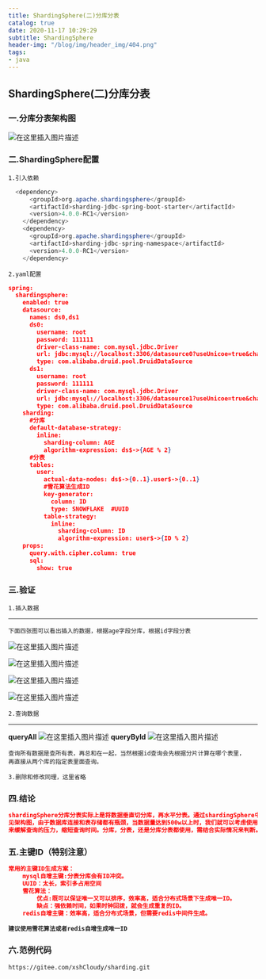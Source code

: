 ```yaml
---
title: ShardingSphere(二)分库分表
catalog: true
date: 2020-11-17 10:29:29
subtitle: ShardingSphere
header-img: "/blog/img/header_img/404.png"
tags:
- java
---
```

## ShardingSphere(二)分库分表
### 一.分库分表架构图
![在这里插入图片描述](/blog/img/shardingjdbc/shardingSphere5.png)
### 二.ShardingSphere配置
`1.引入依赖`
```java
  <dependency>
      <groupId>org.apache.shardingsphere</groupId>
      <artifactId>sharding-jdbc-spring-boot-starter</artifactId>
      <version>4.0.0-RC1</version>
    </dependency>
    <dependency>
      <groupId>org.apache.shardingsphere</groupId>
      <artifactId>sharding-jdbc-spring-namespace</artifactId>
      <version>4.0.0-RC1</version>
    </dependency>
```
`2.yaml配置`
```json
spring:
  shardingsphere:
    enabled: true
    datasource:
      names: ds0,ds1
      ds0:
        username: root
        password: 111111
        driver-class-name: com.mysql.jdbc.Driver
        url: jdbc:mysql://localhost:3306/datasource0?useUnicoe=true&characterEncoding=utf-8&serverTimezone=GMT
        type: com.alibaba.druid.pool.DruidDataSource
      ds1:
        username: root
        password: 111111
        driver-class-name: com.mysql.jdbc.Driver
        url: jdbc:mysql://localhost:3306/datasource1?useUnicoe=true&characterEncoding=utf-8&serverTimezone=GMT
        type: com.alibaba.druid.pool.DruidDataSource
    sharding:
      #分库
      default-database-strategy:
        inline:
          sharding-column: AGE
          algorithm-expression: ds$->{AGE % 2}
      #分表
      tables:
        user:
          actual-data-nodes: ds$->{0..1}.user$->{0..1}
		  #雪花算法生成ID
          key-generator:
            column: ID
            type: SNOWFLAKE  #UUID
          table-strategy:
            inline:
              sharding-column: ID
              algorithm-expression: user$->{ID % 2}
    props:
      query.with.cipher.column: true
      sql:
        show: true


```
### 三.验证
`1.插入数据`

------------


```
下面四张图可以看出插入的数据，根据age字段分库，根据id字段分表
```
![在这里插入图片描述](/blog/img/shardingjdbc/shardingSphere6.png)

![在这里插入图片描述](/blog/img/shardingjdbc/shardingSphere7.png)

![在这里插入图片描述](/blog/img/shardingjdbc/shardingSphere8.png)

![在这里插入图片描述](/blog/img/shardingjdbc/shardingSphere9.png)

`2.查询数据`

------------
**queryAll**
![在这里插入图片描述](/blog/img/shardingjdbc/shardingSphere10.png)
**queryById**
![在这里插入图片描述](/blog/img/shardingjdbc/shardingSphere11.png)
```
查询所有数据是查所有表，再总和在一起，当然根据id查询会先根据分片计算在哪个表里，
再直接从两个库的指定表里面查询。
```
`3.删除和修改同理，这里省略`

### 四.结论
```json
shardingSphere分库分表实际上是将数据垂直切分库，再水平分表。通过shardingSphere中间件统一管理这些库和表，
见架构图，由于数据库连接和表存储都有瓶颈，当数据量达到500w以上时，我们就可以考虑使用分库分表，
来缓解查询的压力，缩短查询时间。分库，分表，还是分库分表都使用，需结合实际情况来判断。
```
### 五.主键ID（特别注意）
```json
常用的主键ID生成方案：
	mysql自增主键:分表分库会有ID冲突。
	UUID：太长，索引多占用空间
	雪花算法：
		优点:既可以保证唯一又可以排序，效率高，适合分布式场景下生成唯一ID。
		缺点：强依赖时间，如果时钟回拨，就会生成重复的ID。
	redis自增主键：效率高，适合分布式场景，但需要redis中间件生成。
```
**`建议使用雪花算法或者redis自增生成唯一ID`**


### 六.范例代码
    https://gitee.com/xshCloudy/sharding.git



